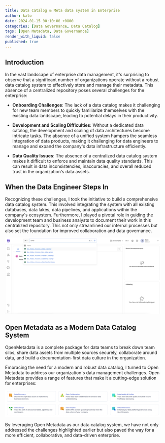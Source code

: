 ```yaml
---
title: Data Catalog & Meta data system in Enterprise
author: kato
date: 2024-01-15 00:10:00 +0800
categories: [Data Governance, Data Catalog]
tags: [Open Metadata, Data Governance]
render_with_liquid: false
published: true
---
```


## Introduction

In the vast landscape of enterprise data management, it's surprising to observe that a significant number of organizations operate without a robust data catalog system to effectively store and manage their metadata. This absence of a centralized repository poses several challenges for the enterprise:

- **Onboarding Challenges:** The lack of a data catalog makes it challenging for new team members to quickly familiarize themselves with the existing data landscape, leading to potential delays in their productivity.

- **Development and Scaling Difficulties:** Without a dedicated data catalog, the development and scaling of data architectures become intricate tasks. The absence of a unified system hampers the seamless integration of data products, making it challenging for data engineers to manage and expand the company's data infrastructure efficiently.

- **Data Quality Issues:** The absence of a centralized data catalog system makes it difficult to enforce and maintain data quality standards. This can result in data inconsistencies, inaccuracies, and overall reduced trust in the organization's data assets.

## When the Data Engineer Steps In

Recognizing these challenges, I took the initiative to build a comprehensive data catalog system. This involved integrating the system with all existing databases, data lakes, data pipelines, and applications within the company's ecosystem. Furthermore, I played a pivotal role in guiding the development team and business analysts to document their work in this centralized repository. This not only streamlined our internal processes but also set the foundation for improved collaboration and data governance.
         
![Openmetadata](/assets/post/open-metadata.png)

## Open Metadata as a Modern Data Catalog System

OpenMetadata is a complete package for data teams to break down team silos, share data assets from multiple sources securely, collaborate around data, and build a documentation-first data culture in the organization.


Embracing the need for a modern and robust data catalog, I turned to Open Metadata to address our organization's data management challenges. Open Metadata provides a range of features that make it a cutting-edge solution for enterprises:

![Openmetadata](/assets/post/openmetadata-features.png)

By leveraging Open Metadata as our data catalog system, we have not only addressed the challenges highlighted earlier but also paved the way for a more efficient, collaborative, and data-driven enterprise.

